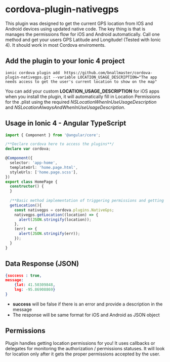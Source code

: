 # cordova-plugin-nativegps

This plugin was designed to get the current GPS location from IOS and Android devices using updated native code. The key thing is that is manages the permissions flow for iOS and Android automatically. Call one method and get your users GPS Latitude and Longitude! (Tested with Ionic 4). It should work in most Cordova enviroments. 

## Add the plugin to your Ionic 4 project

```ionic cli
ionic cordova plugin add  https://github.com/bnallmaster/cordova-plugin-nativegps.git --variable LOCATION_USAGE_DESCRIPTION="The app needs access to get the user's current location to show on the map"
```
You can add your custom **LOCATION_USAGE_DESCRIPTION** for iOS apps when you install the plugin, it will automatically fill in Location Permissions for the .plist using the required *NSLocationWhenInUseUsageDescription* and *NSLocationAlwaysAndWhenInUseUsageDescription*. 

## Usage in Ionic 4 - Angular TypeScript

```typescript
import { Component } from '@angular/core';

/**Declare cordova here to access the plugins**/
declare var cordova;

@Component({
  selector: 'app-home',
  templateUrl: 'home.page.html',
  styleUrls: ['home.page.scss'],
})
export class HomePage {
  constructor() {
  }
  
  /**Basic method implementation of triggering permissions and getting users GPS location*/
  getLocation(){
    const nativegps = cordova.plugins.NativeGps;
    nativegps.getLocation((location) => {
      alert(JSON.stringify(location));
    },
    (err) => {
      alert(JSON.stringify(err));
    });
  }
}
```

## Data Response (JSON) 

```json
{success : true,
message: 
	{lat: 41.50309848, 
	lng: -95.86908869}
}
```

- **success** will be false if there is an error and provide a description in the message 
- The response will be same format for iOS and Android as JSON object

## Permissions 

Plugin handles getting location permissions for you! It uses callbacks or delegates for monitoring the authorization / permissions statuses. It will look for location only after it gets the proper permissions accepted by the user.